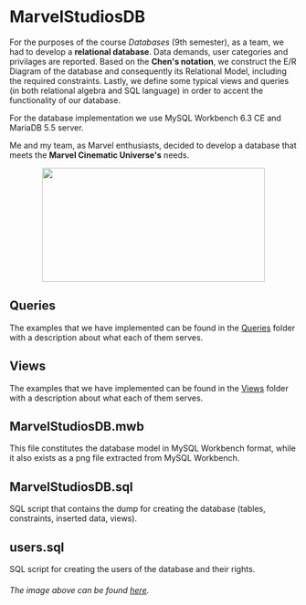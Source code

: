 # MarvelStudiosDB
For the purposes of the course _Databases_ (9th semester), as a team, we had to develop a **relational database**. Data demands, user categories and privilages are reported. Based on the **Chen's notation**, we construct the E/R Diagram of the database and consequently its Relational Model, including the required constraints. Lastly, we define some typical views and queries (in both relational algebra and SQL language) in order to accent the functionality of our database. 

For the database implementation we use MySQL Workbench 6.3 CE and MariaDB 5.5 server.

Me and my team, as Marvel enthusiasts, decided to develop a database that meets the **Marvel Cinematic Universe's** needs.

<p align="center">
  <img width="390" height="200" src="https://user-images.githubusercontent.com/81076999/113105569-682c6400-920a-11eb-93bf-21a7409d3e7a.png">
</p>

## Queries 
The examples that we have implemented can be found in the [Queries](Queries) folder with a description about what each of them serves.

## Views
The examples that we have implemented can be found in the [Views](Views) folder with a description about what each of them serves.

## MarvelStudiosDB.mwb
This file constitutes the database model in MySQL Workbench format, while it also exists as a png file extracted from MySQL Workbench.

## MarvelStudiosDB.sql
SQL script that contains the dump for creating the database (tables, constraints, inserted data, views).

## users.sql
SQL script for creating the users of the database and their rights.



###### _The image above can be found [here](https://commons.wikimedia.org/wiki/File:Marvel_Logo.svg)._

